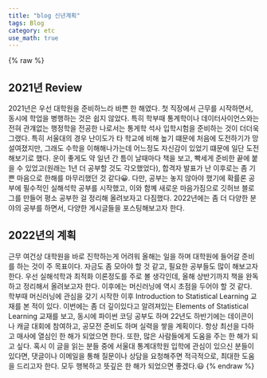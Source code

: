 ```yaml
---
title: "blog 신년계획"
tags: Blog
category: etc
use_math: true
---
```

{% raw %}
## 2021년 Review
2021년은 우선 대학원을 준비하느라 바쁜 한 해였다. 첫 직장에서 근무를 시작하면서, 동시에 학업을 병행하는 것은 쉽지 않았다. 특히 학부때 통계학이나 데이터사이언스와는 전혀 관걔없는 행정학을 전공한 나로서는 통게학 석사 입학시험을 준비하는 것이 더더욱 그랬다. 특히 서울대의 경우 난이도가 타 학교에 비해 높기 떄문에 처음에 도전하기가 망설여졌지만, 그래도 수학을 이해해나가는데 어느정도 자신감이 있었기 떄문에 일단 도전해보기로 했다. 운이 좋게도 약 일년 간 틈이 날때마다 책을 보고, 빡세게 준비한 끝에 붙을 수 있었고(원래는 1년 더 공부할 것도 각오했었다), 합격자 발표가 난 이후로는 좀 기쁜 마음으로 한해를 마무리했던 것 같다😀. 다만, 공부는 놓지 않아야 했기에 확률론 공부에 필수적인 실해석학 공부를 시작했고, 이와 함꼐 새로운 마음가짐으로 깃허브 블로그를 만들어 평소 공부한 걸 정리해 올려보자고 다짐했다. 2022년에는 좀 더 다양한 분야의 공부를 하면서, 다양한 게시글들을 포스팅해보고자 한다.

## 2022년의 계획
근무 여건상 대학원을 바로 진학하는게 어려워 올해는 일을 하며 대학원에 들어갈 준비를 하는 것이 주 목표이다. 자금도 좀 모아야 할 것 같고, 필요한 공부들도 많이 해보고자 한다. 우선 실해석학과 최적화 이론정도를 주로 볼 생각인데, 올해 상반기까지 책을 완독하고 정리해서 올려보고자 한다. 이후에는 머신러닝에 역시 초점을 두어야 할 것 같다. 학부때 머신러닝에 관심을 갖기 시작한 이후 Introduction to Statistical Learning 교재를 본 적이 있다. 이번에는 좀 더 깊이있다고 알려져있는 Elements of Statistical Learning 교재를 보고, 동시에 파이썬 코딩 공부도 하며 22년도 하반기에는 데이콘이나 캐글 대회에 참여하고, 공모전 준비도 하며 실력을 쌓을 계획이다. 항상 최선을 다하고 매사에 열심인 한 해가 되었으면 한다. 또한, 많은 사람들에게 도움을 주는 한 해가 되고 싶다. 혹시 이 글을 읽는 분들 중에 서울대 통계대학원 입학에 관심이 있으신 분들이 있다면, 댓글이나 이메일을 통해 질문이나 상담을 요청해주면 적극적으로, 최대한 도움을 드리고자 한다. 모두 행복하고 뜻깊은 한 해가 되었으면 좋겠다.😃
{% endraw %}